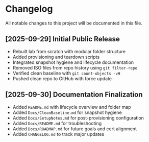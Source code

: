 # Changelog

All notable changes to this project will be documented in this file.

## [2025-09-29] Initial Public Release

- Rebuilt lab from scratch with modular folder structure
- Added provisioning and teardown scripts
- Integrated snapshot hygiene and lifecycle documentation
- Removed ISO files from repo history using `git filter-repo`
- Verified clean baseline with `git count-objects -vH`
- Pushed clean repo to GitHub with force update

## [2025-09-30] Documentation Finalization

- Added `README.md` with lifecycle overview and folder map
- Added `Docs/CleanBaseline.md` for snapshot hygiene
- Added `Docs/SetupNotes.md` for post-provisioning configuration
- Added `Docs/README.md` for troubleshooting
- Added `Docs/ROADMAP.md` for future goals and cert alignment
- Added `CHANGELOG.md` to track major updates
